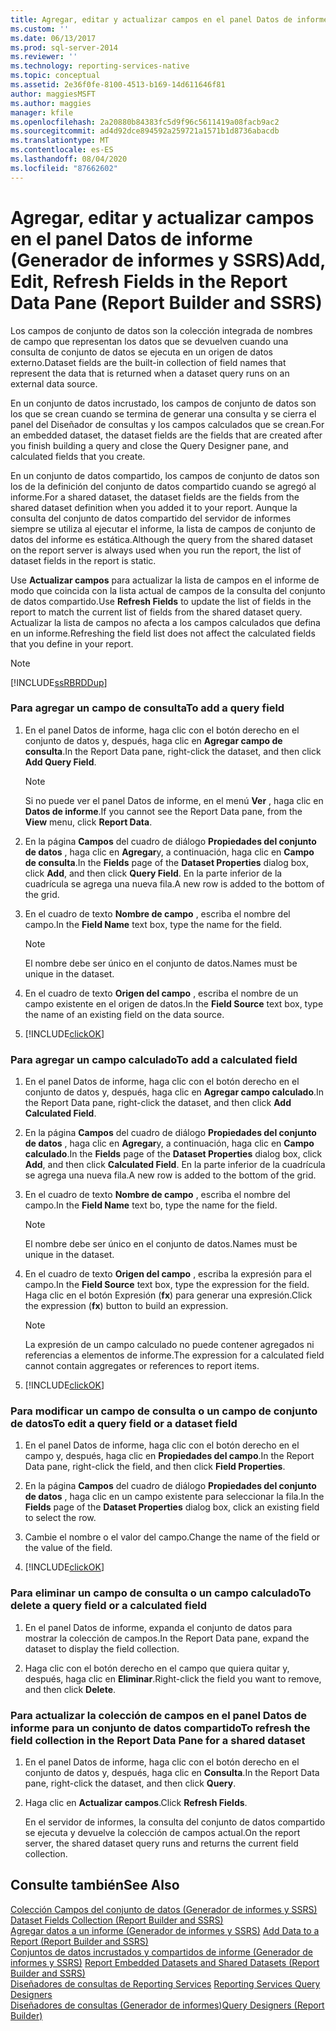 ```yaml
---
title: Agregar, editar y actualizar campos en el panel Datos de informe (Generador de informes y SSRS) | Microsoft Docs
ms.custom: ''
ms.date: 06/13/2017
ms.prod: sql-server-2014
ms.reviewer: ''
ms.technology: reporting-services-native
ms.topic: conceptual
ms.assetid: 2e36f0fe-8100-4513-b169-14d611646f81
author: maggiesMSFT
ms.author: maggies
manager: kfile
ms.openlocfilehash: 2a20880b84383fc5d9f96c5611419a08facb9ac2
ms.sourcegitcommit: ad4d92dce894592a259721a1571b1d8736abacdb
ms.translationtype: MT
ms.contentlocale: es-ES
ms.lasthandoff: 08/04/2020
ms.locfileid: "87662602"
---
```

# <a name="add-edit-refresh-fields-in-the-report-data-pane-report-builder-and-ssrs"></a><span data-ttu-id="5280b-102">Agregar, editar y actualizar campos en el panel Datos de informe (Generador de informes y SSRS)</span><span class="sxs-lookup"><span data-stu-id="5280b-102">Add, Edit, Refresh Fields in the Report Data Pane (Report Builder and SSRS)</span></span>
  <span data-ttu-id="5280b-103">Los campos de conjunto de datos son la colección integrada de nombres de campo que representan los datos que se devuelven cuando una consulta de conjunto de datos se ejecuta en un origen de datos externo.</span><span class="sxs-lookup"><span data-stu-id="5280b-103">Dataset fields are the built-in collection of field names that represent the data that is returned when a dataset query runs on an external data source.</span></span>  
  
 <span data-ttu-id="5280b-104">En un conjunto de datos incrustado, los campos de conjunto de datos son los que se crean cuando se termina de generar una consulta y se cierra el panel del Diseñador de consultas y los campos calculados que se crean.</span><span class="sxs-lookup"><span data-stu-id="5280b-104">For an embedded dataset, the dataset fields are the fields that are created after you finish building a query and close the Query Designer pane, and calculated fields that you create.</span></span>  
  
 <span data-ttu-id="5280b-105">En un conjunto de datos compartido, los campos de conjunto de datos son los de la definición del conjunto de datos compartido cuando se agregó al informe.</span><span class="sxs-lookup"><span data-stu-id="5280b-105">For a shared dataset, the dataset fields are the fields from the shared dataset definition when you added it to your report.</span></span> <span data-ttu-id="5280b-106">Aunque la consulta del conjunto de datos compartido del servidor de informes siempre se utiliza al ejecutar el informe, la lista de campos de conjunto de datos del informe es estática.</span><span class="sxs-lookup"><span data-stu-id="5280b-106">Although the query from the shared dataset on the report server is always used when you run the report, the list of dataset fields in the report is static.</span></span>  
  
 <span data-ttu-id="5280b-107">Use **Actualizar campos** para actualizar la lista de campos en el informe de modo que coincida con la lista actual de campos de la consulta del conjunto de datos compartido.</span><span class="sxs-lookup"><span data-stu-id="5280b-107">Use **Refresh Fields** to update the list of fields in the report to match the current list of fields from the shared dataset query.</span></span> <span data-ttu-id="5280b-108">Actualizar la lista de campos no afecta a los campos calculados que defina en un informe.</span><span class="sxs-lookup"><span data-stu-id="5280b-108">Refreshing the field list does not affect the calculated fields that you define in your report.</span></span>  
  
> [!NOTE]  
>  [!INCLUDE[ssRBRDDup](../../includes/ssrbrddup-md.md)]  
  
### <a name="to-add-a-query-field"></a><span data-ttu-id="5280b-109">Para agregar un campo de consulta</span><span class="sxs-lookup"><span data-stu-id="5280b-109">To add a query field</span></span>  
  
1.  <span data-ttu-id="5280b-110">En el panel Datos de informe, haga clic con el botón derecho en el conjunto de datos y, después, haga clic en **Agregar campo de consulta**.</span><span class="sxs-lookup"><span data-stu-id="5280b-110">In the Report Data pane, right-click the dataset, and then click **Add Query Field**.</span></span>  
  
    > [!NOTE]  
    >  <span data-ttu-id="5280b-111">Si no puede ver el panel Datos de informe, en el menú **Ver** , haga clic en **Datos de informe**.</span><span class="sxs-lookup"><span data-stu-id="5280b-111">If you cannot see the Report Data pane, from the **View** menu, click **Report Data**.</span></span>  
  
2.  <span data-ttu-id="5280b-112">En la página **Campos** del cuadro de diálogo **Propiedades del conjunto de datos** , haga clic en **Agregar**y, a continuación, haga clic en **Campo de consulta**.</span><span class="sxs-lookup"><span data-stu-id="5280b-112">In the **Fields** page of the **Dataset Properties** dialog box, click **Add**, and then click **Query Field**.</span></span> <span data-ttu-id="5280b-113">En la parte inferior de la cuadrícula se agrega una nueva fila.</span><span class="sxs-lookup"><span data-stu-id="5280b-113">A new row is added to the bottom of the grid.</span></span>  
  
3.  <span data-ttu-id="5280b-114">En el cuadro de texto **Nombre de campo** , escriba el nombre del campo.</span><span class="sxs-lookup"><span data-stu-id="5280b-114">In the **Field Name** text box, type the name for the field.</span></span>  
  
    > [!NOTE]  
    >  <span data-ttu-id="5280b-115">El nombre debe ser único en el conjunto de datos.</span><span class="sxs-lookup"><span data-stu-id="5280b-115">Names must be unique in the dataset.</span></span>  
  
4.  <span data-ttu-id="5280b-116">En el cuadro de texto **Origen del campo** , escriba el nombre de un campo existente en el origen de datos.</span><span class="sxs-lookup"><span data-stu-id="5280b-116">In the **Field Source** text box, type the name of an existing field on the data source.</span></span>  
  
5.  [!INCLUDE[clickOK](../../includes/clickok-md.md)]  
  
### <a name="to-add-a-calculated-field"></a><span data-ttu-id="5280b-117">Para agregar un campo calculado</span><span class="sxs-lookup"><span data-stu-id="5280b-117">To add a calculated field</span></span>  
  
1.  <span data-ttu-id="5280b-118">En el panel Datos de informe, haga clic con el botón derecho en el conjunto de datos y, después, haga clic en **Agregar campo calculado**.</span><span class="sxs-lookup"><span data-stu-id="5280b-118">In the Report Data pane, right-click the dataset, and then click **Add Calculated Field**.</span></span>  
  
2.  <span data-ttu-id="5280b-119">En la página **Campos** del cuadro de diálogo **Propiedades del conjunto de datos** , haga clic en **Agregar**y, a continuación, haga clic en **Campo calculado**.</span><span class="sxs-lookup"><span data-stu-id="5280b-119">In the **Fields** page of the **Dataset Properties** dialog box, click **Add**, and then click **Calculated Field**.</span></span> <span data-ttu-id="5280b-120">En la parte inferior de la cuadrícula se agrega una nueva fila.</span><span class="sxs-lookup"><span data-stu-id="5280b-120">A new row is added to the bottom of the grid.</span></span>  
  
3.  <span data-ttu-id="5280b-121">En el cuadro de texto **Nombre de campo** , escriba el nombre del campo.</span><span class="sxs-lookup"><span data-stu-id="5280b-121">In the **Field Name** text bo, type the name for the field.</span></span>  
  
    > [!NOTE]  
    >  <span data-ttu-id="5280b-122">El nombre debe ser único en el conjunto de datos.</span><span class="sxs-lookup"><span data-stu-id="5280b-122">Names must be unique in the dataset.</span></span>  
  
4.  <span data-ttu-id="5280b-123">En el cuadro de texto **Origen del campo** , escriba la expresión para el campo.</span><span class="sxs-lookup"><span data-stu-id="5280b-123">In the **Field Source** text box, type the expression for the field.</span></span> <span data-ttu-id="5280b-124">Haga clic en el botón Expresión (**fx**) para generar una expresión.</span><span class="sxs-lookup"><span data-stu-id="5280b-124">Click the expression (**fx**) button to build an expression.</span></span>  
  
    > [!NOTE]  
    >  <span data-ttu-id="5280b-125">La expresión de un campo calculado no puede contener agregados ni referencias a elementos de informe.</span><span class="sxs-lookup"><span data-stu-id="5280b-125">The expression for a calculated field cannot contain aggregates or references to report items.</span></span>  
  
5.  [!INCLUDE[clickOK](../../includes/clickok-md.md)]  
  
### <a name="to-edit-a-query-field-or-a-dataset-field"></a><span data-ttu-id="5280b-126">Para modificar un campo de consulta o un campo de conjunto de datos</span><span class="sxs-lookup"><span data-stu-id="5280b-126">To edit a query field or a dataset field</span></span>  
  
1.  <span data-ttu-id="5280b-127">En el panel Datos de informe, haga clic con el botón derecho en el campo y, después, haga clic en **Propiedades del campo**.</span><span class="sxs-lookup"><span data-stu-id="5280b-127">In the Report Data pane, right-click the field, and then click **Field Properties**.</span></span>  
  
2.  <span data-ttu-id="5280b-128">En la página **Campos** del cuadro de diálogo **Propiedades del conjunto de datos** , haga clic en un campo existente para seleccionar la fila.</span><span class="sxs-lookup"><span data-stu-id="5280b-128">In the **Fields** page of the **Dataset Properties** dialog box, click an existing field to select the row.</span></span>  
  
3.  <span data-ttu-id="5280b-129">Cambie el nombre o el valor del campo.</span><span class="sxs-lookup"><span data-stu-id="5280b-129">Change the name of the field or the value of the field.</span></span>  
  
4.  [!INCLUDE[clickOK](../../includes/clickok-md.md)]  
  
### <a name="to-delete-a-query-field-or-a-calculated-field"></a><span data-ttu-id="5280b-130">Para eliminar un campo de consulta o un campo calculado</span><span class="sxs-lookup"><span data-stu-id="5280b-130">To delete a query field or a calculated field</span></span>  
  
1.  <span data-ttu-id="5280b-131">En el panel Datos de informe, expanda el conjunto de datos para mostrar la colección de campos.</span><span class="sxs-lookup"><span data-stu-id="5280b-131">In the Report Data pane, expand the dataset to display the field collection.</span></span>  
  
2.  <span data-ttu-id="5280b-132">Haga clic con el botón derecho en el campo que quiera quitar y, después, haga clic en **Eliminar**.</span><span class="sxs-lookup"><span data-stu-id="5280b-132">Right-click the field you want to remove, and then click **Delete**.</span></span>  
  
### <a name="to-refresh-the-field-collection-in-the-report-data-pane-for-a-shared-dataset"></a><span data-ttu-id="5280b-133">Para actualizar la colección de campos en el panel Datos de informe para un conjunto de datos compartido</span><span class="sxs-lookup"><span data-stu-id="5280b-133">To refresh the field collection in the Report Data Pane for a shared dataset</span></span>  
  
1.  <span data-ttu-id="5280b-134">En el panel Datos de informe, haga clic con el botón derecho en el conjunto de datos y, después, haga clic en **Consulta**.</span><span class="sxs-lookup"><span data-stu-id="5280b-134">In the Report Data pane, right-click the dataset, and then click **Query**.</span></span>  
  
2.  <span data-ttu-id="5280b-135">Haga clic en **Actualizar campos**.</span><span class="sxs-lookup"><span data-stu-id="5280b-135">Click **Refresh Fields**.</span></span>  
  
     <span data-ttu-id="5280b-136">En el servidor de informes, la consulta del conjunto de datos compartido se ejecuta y devuelve la colección de campos actual.</span><span class="sxs-lookup"><span data-stu-id="5280b-136">On the report server, the shared dataset query runs and returns the current field collection.</span></span>  
  
## <a name="see-also"></a><span data-ttu-id="5280b-137">Consulte también</span><span class="sxs-lookup"><span data-stu-id="5280b-137">See Also</span></span>  
 <span data-ttu-id="5280b-138">[Colección Campos del conjunto de datos &#40;Generador de informes y SSRS&#41;](dataset-fields-collection-report-builder-and-ssrs.md) </span><span class="sxs-lookup"><span data-stu-id="5280b-138">[Dataset Fields Collection &#40;Report Builder and SSRS&#41;](dataset-fields-collection-report-builder-and-ssrs.md) </span></span>  
 <span data-ttu-id="5280b-139">[Agregar datos a un informe &#40;Generador de informes y SSRS&#41;](report-datasets-ssrs.md) </span><span class="sxs-lookup"><span data-stu-id="5280b-139">[Add Data to a Report &#40;Report Builder and SSRS&#41;](report-datasets-ssrs.md) </span></span>  
 <span data-ttu-id="5280b-140">[Conjuntos de datos incrustados y compartidos de informe &#40;Generador de informes y SSRS&#41;](report-embedded-datasets-and-shared-datasets-report-builder-and-ssrs.md) </span><span class="sxs-lookup"><span data-stu-id="5280b-140">[Report Embedded Datasets and Shared Datasets &#40;Report Builder and SSRS&#41;](report-embedded-datasets-and-shared-datasets-report-builder-and-ssrs.md) </span></span>  
 <span data-ttu-id="5280b-141">[Diseñadores de consultas de Reporting Services](../reporting-services-query-designers.md) </span><span class="sxs-lookup"><span data-stu-id="5280b-141">[Reporting Services Query Designers](../reporting-services-query-designers.md) </span></span>  
 [<span data-ttu-id="5280b-142">Diseñadores de consultas &#40;Generador de informes&#41;</span><span class="sxs-lookup"><span data-stu-id="5280b-142">Query Designers &#40;Report Builder&#41;</span></span>](../query-designers-report-builder.md)  
  
  
